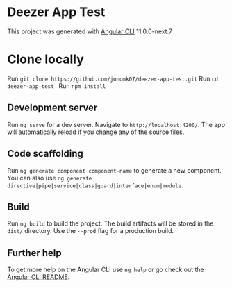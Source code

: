 # Deezer App Test

This project was generated with [Angular CLI](https://github.com/angular/angular-cli)  11.0.0-next.7

# Clone locally 
Run `git clone https://github.com/jonomk07/deezer-app-test.git`
Run `cd  deezer-app-test `
Run `npm install `

## Development server

Run `ng serve` for a dev server. Navigate to `http://localhost:4200/`. The app will automatically reload if you change any of the source files.

## Code scaffolding

Run `ng generate component component-name` to generate a new component. You can also use `ng generate directive|pipe|service|class|guard|interface|enum|module`.

## Build

Run `ng build` to build the project. The build artifacts will be stored in the `dist/` directory. Use the `--prod` flag for a production build.

## Further help

To get more help on the Angular CLI use `ng help` or go check out the [Angular CLI README](https://github.com/angular/angular-cli/blob/master/README.md).
